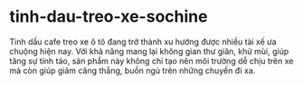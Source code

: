 # tinh-dau-treo-xe-sochine
Tinh dầu cafe treo xe ô tô đang trở thành xu hướng được nhiều tài xế ưa chuộng hiện nay. Với khả năng mang lại không gian thư giãn, khử mùi, giúp tăng sự tỉnh táo, sản phẩm này không chỉ tạo nên môi trường dễ chịu trên xe mà còn giúp giảm căng thẳng, buồn ngủ trên những chuyến đi xa.
